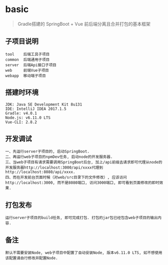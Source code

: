 # basic

> Gradle搭建的 SpringBoot + Vue 前后端分离且合并打包的基本框架

## 子项目说明

```
tool    后端工具子项目
common  后端通用子项目
server  后端Api接口子项目
web     前端Vue子项目
webapp  移动端子项目
```

## 搭建时环境

```
JDK: Java SE Development Kit 8u131
IDE: IntelliJ IDEA 2017.1.5
Gradle: v4.0.1
Node.js: v6.11.0 LTS
Vue-CLI: 2.8.2
```

## 开发调试

```
一、先运行server子项目的, 启动SpringBoot.
二、再运行web子项目的npmDev任务, 启动node的开发服务器.
三、当web子项目有请求需要调用SpringBoot后台, 加上/api前缀去请求即可代理从node的开发服务器http://localhost:3000/api/xxxx代理到http://localhost:8080/api/xxxx.
四、而在开发前台页面时候（对web/src目录下的文件修改）, 应该访问http://localhost:3000, 而不是8080端口, 访问3000端口, 即可看到页面修改的即时效果.

```

## 打包发布

```
运行server子项目的build任务, 即可完成打包. 打包的jar包已经包含web子项目的输出内容.
```

## 备注

```
默认不需要安装Node, web子项目中配置了自动安装Node, 版本v6.11.0 LTS, 如不想使用该配置请自行修改并配置Node.
```
